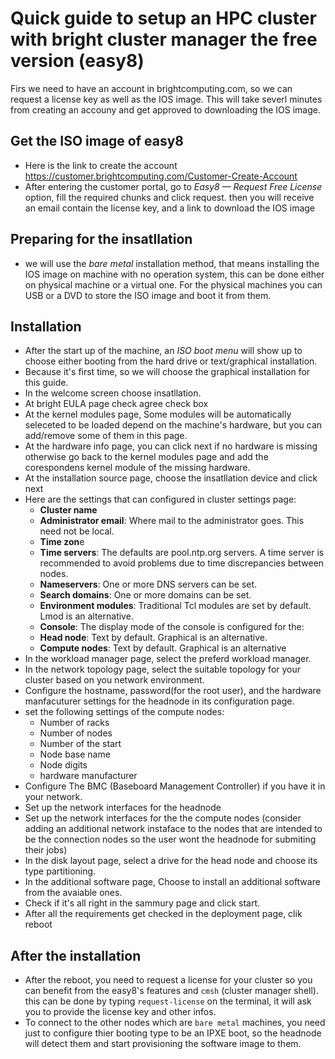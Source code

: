 # Quick guide to setup an HPC cluster with bright cluster manager the free version (easy8)

Firs we need to have an account in brightcomputing.com, so we can request a license key as well as the IOS image.
This will take severl minutes from creating an accouny and get approved to downloading the IOS image.

## Get the ISO image of easy8

- Here is the link to create the account https://customer.brightcomputing.com/Customer-Create-Account
- After entering the customer portal, go to *Easy8 — Request Free License* option, fill the required chunks and click request. then you will receive an email contain the license key, and a link to download the IOS image

## Preparing for the insatllation

- we will use the *bare metal* installation method, that means installing the IOS image on machine with no
operation system, this can be done either on physical machine or a virtual one. For the physical machines
you can USB or a DVD to store the ISO image and boot it from them.

## Installation

- After the start up of the machine, an *ISO boot menu* will show up to choose either
booting from the hard drive or text/graphical installation.
- Because it's first time, so we will choose the graphical installation for this guide.
- In the welcome screen choose insatllation.
- At bright EULA page check agree check box
- At the kernel modules page, Some modules will be automatically seleceted to be loaded depend on
the machine's hardware, but you can add/remove some of them in this page.
- At the hardware info page, you can click next if no hardware is missing otherwise go back to the kernel
modules page and add the corespondens kernel module of the missing hardware.
- At the installation source page, choose the insatllation device and click next
- Here are the settings that can configured in cluster settings page:
    - **Cluster name**
    - **Administrator email**: Where mail to the administrator goes. This need not be local.
    - **Time zon**e
    - **Time servers**: The defaults are pool.ntp.org servers. A time server is recommended to avoid problems due to time discrepancies between nodes.
    - **Nameservers**: One or more DNS servers can be set.
    - **Search domains**: One or more domains can be set.
    - **Environment modules**: Traditional Tcl modules are set by default. Lmod is an alternative.
    - **Console**: The display mode of the console is configured for the:
    - **Head node**: Text by default. Graphical is an alternative.
    - **Compute nodes**: Text by default. Graphical is an alternative
- In the workload manager page, select the preferd workload manager.
- In the network topology page, select the suitable topology for your cluster based on
you network environment.
- Configure the hostname, password(for the root user), and the hardware manfacuturer settings for the headnode in its configuration page.
- set the following settings of the compute nodes:
    - Number of racks
    - Number of nodes
    - Number of the start
    - Node base name
    - Node digits
    - hardware manufacturer
- Configure The BMC (Baseboard Management Controller) if you have it in your network.
- Set up the network interfaces for the headnode
- Set up the network interfaces for the the compute nodes (consider adding an additional network instaface to the nodes that are intended to be the connection nodes so the user wont the headnode for submiting their jobs)
- In the disk layout page, select a drive for the head node and choose its type partitioning.
- In the additional software page, Choose to install an additional software from the avaiable ones.
- Check if it's all right in the sammury page and click start.
- After all the requirements get checked in the deployment page, clik reboot

## After the installation

- After the reboot, you need to request a license for your cluster so you can benefit from the easy8's features and `cmsh` (cluster manager shell). this can be done by typing `request-license` on the terminal, it will ask you to provide the license key and other infos.
- To connect to the other nodes which are `bare metal` machines, you need just to configure thier booting type to be an IPXE boot, so the headnode will detect them and start provisioning the software image to them.